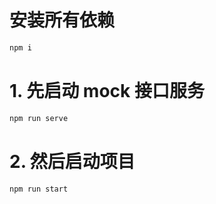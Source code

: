 # 安装所有依赖

```bash
npm i
```

# 1. 先启动 mock 接口服务

```bash
npm run serve
```

# 2. 然后启动项目

```bash
npm run start

```
